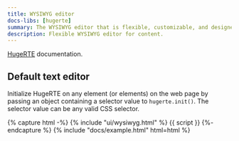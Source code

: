 ```yaml
---
title: WYSIWYG editor
docs-libs: [hugerte]
summary: The WYSIWYG editor that is flexible, customizable, and designed with the user in mind. HugeRTE can handle any challenge, from the most simple implementation through to the most complex use case.
description: Flexible WYSIWYG editor for content.
---
```


[HugeRTE](https://hugerte.org/) documentation.

## Default text editor

Initialize HugeRTE on any element (or elements) on the web page by passing an object containing a selector value to `hugerte.init()`. The selector value can be any valid CSS selector.

{% capture html -%}
{% include "ui/wysiwyg.html" %}
{{ script }}
{%- endcapture %}
{% include "docs/example.html" html=html %}
